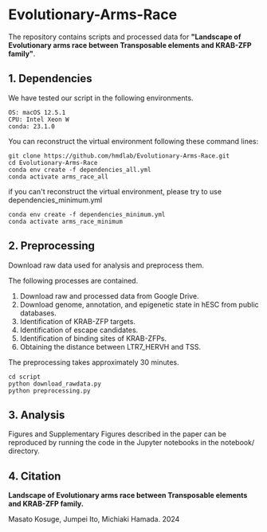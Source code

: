 # Evolutionary-Arms-Race
The repository contains scripts and processed data for **"Landscape of Evolutionary arms race between Transposable elements and KRAB-ZFP family"**.

## 1. Dependencies
We have tested our script in the following environments.
```
OS: macOS 12.5.1
CPU: Intel Xeon W
conda: 23.1.0
```
You can reconstruct the virtual environment following these command lines:
```
git clone https://github.com/hmdlab/Evolutionary-Arms-Race.git
cd Evolutionary-Arms-Race
conda env create -f dependencies_all.yml
conda activate arms_race_all
```

if you can't reconstruct the virtual environment, please try to use dependencies_minimum.yml
```
conda env create -f dependencies_minimum.yml
conda activate arms_race_minimum
```

## 2. Preprocessing
Download raw data used for analysis and preprocess them.

The following processes are contained. 

1. Download raw and processed data from Google Drive.
2. Download genome, annotation, and epigenetic state in hESC from public databases.
3. Identification of KRAB-ZFP targets.
4. Identification of escape candidates.
5. Identification of binding sites of KRAB-ZFPs.
6. Obtaining the distance between LTR7_HERVH and TSS.

The preprocessing takes approximately 30 minutes.

```
cd script
python download_rawdata.py
python preprocessing.py
```

## 3. Analysis
Figures and Supplementary Figures described in the paper can be reproduced by running the code in the Jupyter notebooks in the notebook/ directory.  

## 4. Citation
**Landscape of Evolutionary arms race between Transposable elements and KRAB-ZFP family.**

Masato Kosuge, Jumpei Ito, Michiaki Hamada. 2024
